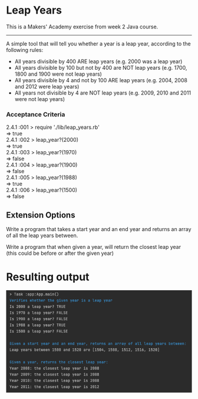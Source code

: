 # Leap Years

This is a Makers' Academy exercise from week 2 Java course.

-----

A simple tool that will tell you whether a year is a leap year, according to the following rules:

* All years divisible by 400 ARE leap years (e.g. 2000 was a leap year)
* All years divisible by 100 but not by 400 are NOT leap years (e.g. 1700, 1800 and 1900 were not leap years)
* All years divisible by 4 and not by 100 ARE leap years (e.g. 2004, 2008 and 2012 were leap years)
* All years not divisible by 4 are NOT leap years (e.g. 2009, 2010 and 2011 were not leap years)

### Acceptance Criteria
2.4.1 :001 > require './lib/leap_years.rb'<br>
=> true<br>
2.4.1 :002 > leap_year?(2000)<br>
=> true<br>
2.4.1 :003 > leap_year?(1970)<br>
=> false<br>
2.4.1 :004 > leap_year?(1900)<br>
=> false<br>
2.4.1 :005 > leap_year?(1988)<br>
=> true<br>
2.4.1 :006 > leap_year?(1500)<br>
=> false<br>

## Extension Options

Write a program that takes a start year and an end year and returns an array of all the leap years between.

Write a program that when given a year, will return the closest leap year (this could be before or after the given year)

# Resulting output

<img src="https://github.com/EvSivtsova/leap_years/blob/main/leap_year_output.png"/>
